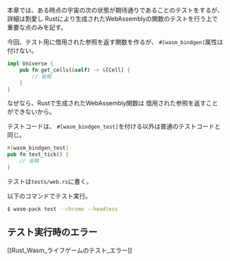 本章では、ある時点の宇宙の次の状態が期待通りであることのテストをするが、
詳細は割愛し
Rustにより生成されたWebAssemblyの関数のテストを行う上で重要な点のみを記す。


今回、テスト用に借用された参照を返す関数を作るが、
`#[wasm_bindgen]`属性は付けない。
```rust
impl Universe {
    pub fn get_cells(&self) -> &[Cell] {
		// 省略
    }
}
```
なぜなら、Rustで生成されたWebAssembly関数は
借用された参照を返すことができないから。

テストコードは、 `#[wasm_bindgen_test]`を付ける以外は普通のテストコードと同じ。
```rust
#[wasm_bindgen_test]
pub fn test_tick() {
	// 省略
}
```
テストは`tests/web.rs`に書く。

以下のコマンドでテスト実行。
```sh
$ wasm-pack test --chrome --headless
```

## テスト実行時のエラー
[[Rust_Wasm_ライフゲームのテスト_エラー]]
